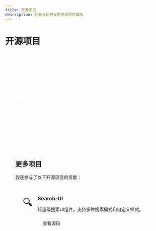 ```yaml
---
title: 开源项目
description: 我参与和开发的开源项目展示
---
```


# 开源项目

<div class="projects-header">
  <div class="header-content">
    <h2>我的开源贡献</h2>
    <p>这里展示了我最近参与和开发的一些开源项目，涵盖了前端开发的各个领域。</p>
  </div>
</div>

<div class="projects-grid">
  <ProjectCard
    title="Atom-Video"
    description="一个基于Vue 3和Node.js的视频分享平台，支持视频上传、分类、播放和评论功能。使用Element Plus作为UI框架，MongoDB作为数据库。"
    imageUrl="/projects/atom-video.svg"
    :tags="['Vue 3', 'Node.js', 'MongoDB', 'Element Plus']"
    demoUrl="https://github.com/zjtdzyx"
    repoUrl="https://github.com/zjtdzyx/atom-video"
    :progress="85"
  />

  <ProjectCard
    title="Atom-Stats"
    description="数据可视化分析平台，使用React、Echarts和TailwindCSS搭建。支持多种数据源导入，可视化图表生成和数据分析功能。"
    imageUrl="/projects/atom-stats.svg"
    :tags="['React', 'Echarts', 'TailwindCSS', 'TypeScript']"
    demoUrl="https://github.com/zjtdzyx"
    repoUrl="https://github.com/zjtdzyx/atom-stats"
    :progress="65"
  />

</div>

<div class="more-projects">
  <h2>更多项目</h2>
  <p>我还参与了以下开源项目的贡献：</p>

  <div class="project-list">
    <div class="project-item">
      <div class="project-icon">🔍</div>
      <div class="project-info">
        <h3>Search-UI</h3>
        <p>轻量级搜索UI组件，支持多种搜索模式和自定义样式。</p>
        <div class="project-links">
          <a href="https://github.com/zjtdzyx" target="_blank">查看源码</a>
        </div>
      </div>
    </div>
  </div>
</div>

<style scoped>
.projects-header {
  margin-bottom: 3rem;
  padding: 2rem;
  border-radius: 12px;
  background: linear-gradient(135deg, var(--vp-c-brand-light), var(--vp-c-brand-dark));
  color: white;
  max-width: 100%;
}

.projects-grid {
  display: flex;
  flex-wrap: wrap;
  gap: 2rem;
  margin-bottom: 3rem;
  max-width: 100%;
}

.projects-grid > * {
  flex: 1 1 350px;
  min-width: 0;
  max-width: 100%;
}

.more-projects {
  padding: 2rem;
  border-radius: 12px;
  background-color: var(--vp-c-bg-soft);
  margin-bottom: 2rem;
  max-width: 100%;
}

.more-projects h2 {
  margin-top: 0;
}

.project-list {
  display: flex;
  flex-wrap: wrap;
  gap: 1.5rem;
  margin-top: 1.5rem;
}

.project-item {
  flex: 1 1 280px;
  display: flex;
  padding: 1.5rem;
  border-radius: 8px;
  background-color: var(--vp-c-bg);
  transition: all 0.3s ease;
}

.project-item:hover {
  transform: translateY(-5px);
  box-shadow: 0 8px 24px rgba(0, 0, 0, 0.05);
}

.project-icon {
  font-size: 2rem;
  margin-right: 1rem;
}

.project-info h3 {
  margin-top: 0;
  margin-bottom: 0.5rem;
}

.project-info p {
  margin-bottom: 1rem;
  color: var(--vp-c-text-2);
}

.project-links a {
  display: inline-block;
  padding: 0.5rem 1rem;
  border-radius: 4px;
  background-color: var(--vp-c-brand-dimm);
  color: var(--vp-c-brand-dark);
  text-decoration: none;
  transition: all 0.2s ease;
}

.project-links a:hover {
  background-color: var(--vp-c-brand-dimm-dark);
}

/* 在大屏幕上使用更多列 */
@media (min-width: 1440px) {
  .projects-grid > * {
    flex-basis: calc(25% - 1.5rem);
  }

  .project-list > * {
    flex-basis: calc(25% - 1.125rem);
  }
}

@media (max-width: 768px) {
  .projects-grid > *,
  .project-list > * {
    flex-basis: 100%;
  }
}
</style> 